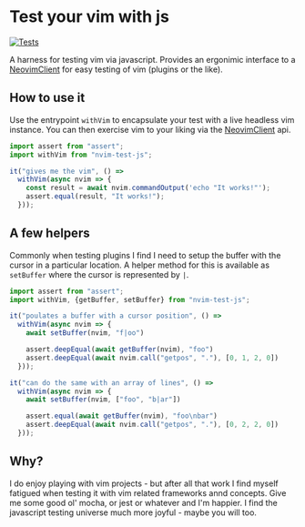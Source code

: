 # Test your vim with js
[![Tests](https://github.com/kizza/nvim-test-js/actions/workflows/tests.yml/badge.svg)](https://github.com/kizza/nvim-test-js/actions/workflows/tests.yml)

A harness for testing vim via javascript. Provides an ergonimic interface to a [NeovimClient](https://neovim.io/node-client/) for easy testing of vim (plugins or the like).


## How to use it

Use the entrypoint `withVim` to encapsulate your test with a live headless vim instance.  You can then exercise vim to your liking via the [NeovimClient](https://neovim.io/node-client/) api.

```js
import assert from "assert";
import withVim from "nvim-test-js";

it("gives me the vim", () =>
  withVim(async nvim => {
    const result = await nvim.commandOutput('echo "It works!"');
    assert.equal(result, "It works!");
  }));
```


## A few helpers

Commonly when testing plugins I find I need to setup the buffer with the cursor in a particular location.
A helper method for this is available as `setBuffer` where the cursor is represented by `|`.

```js
import assert from "assert";
import withVim, {getBuffer, setBuffer} from "nvim-test-js";

it("poulates a buffer with a cursor position", () =>
  withVim(async nvim => {
    await setBuffer(nvim, "f|oo")

    assert.deepEqual(await getBuffer(nvim), "foo")
    assert.deepEqual(await nvim.call("getpos", "."), [0, 1, 2, 0])
  }));

it("can do the same with an array of lines", () =>
  withVim(async nvim => {
    await setBuffer(nvim, ["foo", "b|ar"])

    assert.equal(await getBuffer(nvim), "foo\nbar")
    assert.deepEqual(await nvim.call("getpos", "."), [0, 2, 2, 0])
  }));
```

## Why?

I do enjoy playing with vim projects - but after all that work I find myself fatigued when testing it with vim related frameworks annd concepts.  Give me some good ol' mocha, or jest or whatever and I'm happier.  I find the javascript testing universe much more joyful - maybe you will too.

